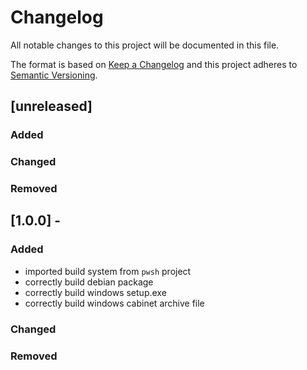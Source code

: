 # Changelog

All notable changes to this project will be documented in this file.

The format is based on [Keep a Changelog](http://keepachangelog.com/en/1.0.0/)
and this project adheres to [Semantic Versioning](http://semver.org/spec/v2.0.0.html).

## \[unreleased\]

### Added

### Changed

### Removed

## \[1.0.0\] -

### Added

-   imported build system from `pwsh` project
-   correctly build debian package
-   correctly build windows setup.exe
-   correctly build windows cabinet archive file

### Changed

### Removed
